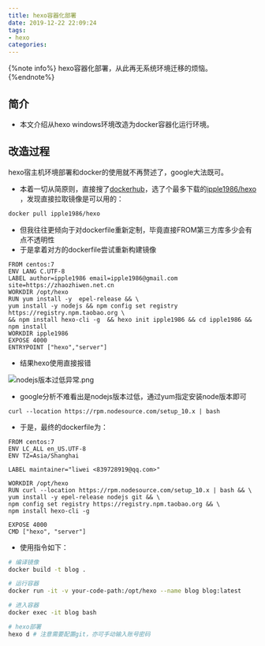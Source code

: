 ```yaml
---
title: hexo容器化部署
date: 2019-12-22 22:09:24
tags:
- hexo
categories:
---
```


{%note info%}
hexo容器化部署，从此再无系统环境迁移的烦恼。
{%endnote%}
<!--more-->

## 简介
- 本文介绍从hexo windows环境改造为docker容器化运行环境。

## 改造过程
hexo宿主机环境部署和docker的使用就不再赘述了，google大法既可。
- 本着一切从简原则，直接搜了[dockerhub](https://hub.docker.com/search?q=hexo&type=image)，选了个最多下载的[ipple1986/hexo
](https://hub.docker.com/r/ipple1986/hexo/dockerfile)，发现直接拉取镜像是可以用的：

```bash
docker pull ipple1986/hexo
```
- 但我往往更倾向于对dockerfile重新定制，毕竟直接FROM第三方库多少会有点不透明性
- 于是拿着对方的dockerfile尝试重新构建镜像

```
FROM centos:7
ENV LANG C.UTF-8
LABEL author=ipple1986 email=ipple1986@gmail.com site=https://zhaozhiwen.net.cn
WORKDIR /opt/hexo
RUN yum install -y  epel-release && \
yum install -y nodejs && npm config set registry https://registry.npm.taobao.org \
&& npm install hexo-cli -g  && hexo init ipple1986 && cd ipple1986 && npm install
WORKDIR ipple1986
EXPOSE 4000
ENTRYPOINT ["hexo","server"]

```
- 结果hexo使用直接报错

![nodejs版本过低异常.png](https://i.loli.net/2019/12/22/4N2AI7PvGl9Ep1C.png)
- google分析不难看出是nodejs版本过低，通过yum指定安装node版本即可

```
curl --location https://rpm.nodesource.com/setup_10.x | bash
```
- 于是，最终的dockerfile为：

```
FROM centos:7
ENV LC_ALL en_US.UTF-8
ENV TZ=Asia/Shanghai

LABEL maintainer="liwei <839728919@qq.com>"

WORKDIR /opt/hexo
RUN curl --location https://rpm.nodesource.com/setup_10.x | bash && \
yum install -y epel-release nodejs git && \
npm config set registry https://registry.npm.taobao.org && \
npm install hexo-cli -g

EXPOSE 4000
CMD ["hexo", "server"]
```

- 使用指令如下：

```bash
# 编译镜像
docker build -t blog .

# 运行容器
docker run -it -v your-code-path:/opt/hexo --name blog blog:latest

# 进入容器
docker exec -it blog bash

# hexo部署
hexo d # 注意需要配置git，亦可手动输入账号密码
```